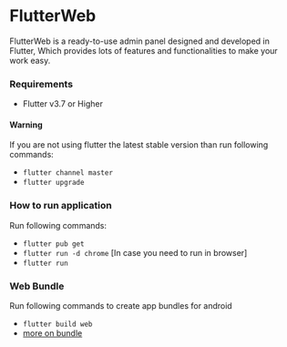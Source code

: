 # FlutterWeb

FlutterWeb is a ready-to-use admin panel designed and developed in Flutter, Which provides lots of features and
functionalities to make your work easy.


### Requirements

- Flutter v3.7 or Higher

#### Warning

If you are not using flutter the latest stable version than run following commands:

* `flutter channel master`
* `flutter upgrade`

### How to run application

Run following commands:

* `flutter pub get`
* `flutter run -d chrome` \[In case you need to run in browser]
* `flutter run` 

### Web Bundle

Run following commands to create app bundles for android

* `flutter build web`
* [more on bundle](https://docs.flutter.dev/platform-integration/web/building)

